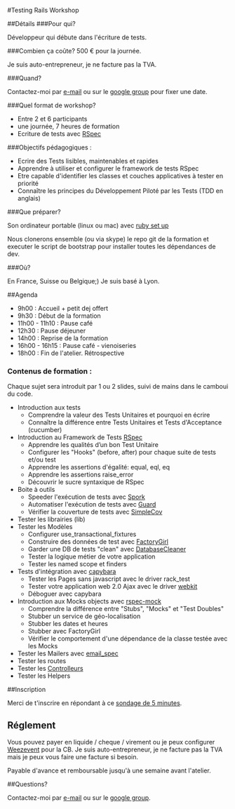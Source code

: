 #Testing Rails Workshop

##Détails
###Pour qui?

Développeur qui débute dans l'écriture de tests.

###Combien ça coûte?
500 € pour la journée.

Je suis auto-entrepreneur, je ne facture pas la TVA.

###Quand?

Contactez-moi par [e-mail](http://www.workingwithrails.com/person/6331-jean-michel-garnier/enquire/new) ou sur le [google group](https://groups.google.com/forum/?fromgroups#!forum/atelier-testing-rails) pour fixer une date.

###Quel format de workshop?

* Entre 2 et 6 participants
* une journée, 7 heures de formation
* Ecriture de tests avec [RSpec](https://www.relishapp.com/rspec)

###Objectifs pédagogiques :

* Ecrire des Tests lisibles, maintenables et rapides
* Apprendre à utiliser et configurer le framework de tests RSpec
* Etre capable d'identifier les classes et couches applicatives à tester en priorité
* Connaître les principes du Développement Piloté par les Tests (TDD en anglais)

###Que préparer?

Son ordinateur portable (linux ou mac) avec [ruby set up](http://installfest.railsbridge.org/installfest/installfest)

Nous clonerons ensemble (ou via skype) le repo git de la formation et
executer le script de bootstrap pour installer toutes les dépendances de dev.

###Où?

En France, Suisse ou Belgique;) Je suis basé à Lyon.

##Agenda

* 9h00  : Accueil + petit dej offert
* 9h30  : Début de la formation
* 11h00 - 11h10 : Pause café
* 12h30 : Pause déjeuner
* 14h00 : Reprise de la formation
* 16h00 - 16h15 : Pause café - vienoiseries
* 18h00 : Fin de l'atelier. Rétrospective

### Contenus de formation :

Chaque sujet sera introduit par 1 ou 2 slides, suivi de mains dans le camboui du code.

* Introduction aux tests
  * Comprendre la valeur des Tests Unitaires et pourquoi en écrire
  * Connaître la différence entre Tests Unitaires et Tests d'Acceptance (cucumber)
* Introduction au Framework de Tests [RSpec](https://www.relishapp.com/rspec)
  * Apprendre les qualités d’un bon Test Unitaire
  * Configurer les "Hooks" (before, after) pour chaque suite de tests et/ou test
  * Apprendre les assertions d'égalité: equal, eql, eq
  * Apprendre les assertions raise_error
  * Découvrir le sucre syntaxique de RSpec
* Boite à outils
  * Speeder l'exécution de tests avec [Spork](https://github.com/sporkrb/spork)
  * Automatiser l'exécution de tests avec [Guard](https://github.com/guard/guard)
  * Vérifier la couverture de tests avec [SimpleCov](https://github.com/colszowka/simplecov)
* Tester les librairies (lib)
* Tester les Modèles
  * Configurer use_transactional_fixtures
  * Construire des données de test avec [FactoryGirl](https://github.com/thoughtbot/factory_girl)
  * Garder une DB de tests "clean" avec [DatabaseCleaner](https://github.com/bmabey/database_cleaner)
  * Tester la logique métier de votre application
  * Tester les named scope et finders
* Tests d'intégration avec [capybara](https://github.com/jnicklas/capybara)
  * Tester les Pages sans javascript avec le driver rack_test
  * Tester votre application web 2.0 Ajax avec le driver [webkit](https://github.com/thoughtbot/capybara-webkit)
  * Déboguer avec capybara
* Introduction aux Mocks objects avec [rspec-mock](https://www.relishapp.com/rspec/rspec-mocks/docs)
  * Comprendre la différence entre "Stubs", "Mocks" et "Test Doubles"
  * Stubber un service de géo-localisation
  * Stubber les dates et heures
  * Stubber avec FactoryGirl
  * Vérifier le comportement d'une dépendance de la classe testée avec les Mocks
* Tester les Mailers avec [email_spec](https://github.com/bmabey/email-spec)
* Tester les routes
* Tester les [Controlleurs](http://solnic.eu/2012/02/02/yes-you-should-write-controller-tests.html)
* Tester les Helpers

##Inscription

Merci de t'inscrire en répondant à ce [sondage de 5 minutes](http://www.21croissants.com/tdd).

## Réglement

Vous pouvez payer en liquide / cheque / virement ou je peux configurer [Weezevent](http://weezevent.com) pour la CB.
Je suis auto-entrepreneur, je ne facture pas la TVA mais je peux vous faire une facture si besoin.

Payable d'avance et remboursable jusqu'à une semaine avant l'atelier.

##Questions?

Contactez-moi par [e-mail](http://www.workingwithrails.com/person/6331-jean-michel-garnier/enquire/new) ou sur le [google group](https://groups.google.com/forum/?fromgroups#!forum/atelier-testing-rails).
